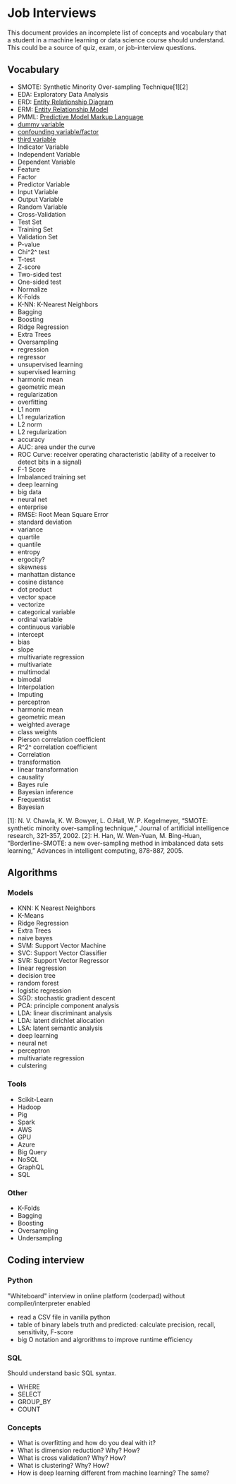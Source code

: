 # Job Interviews

This document provides an incomplete list of concepts and vocabulary that a student in a machine learning or data science course should understand.
This could be a source of quiz, exam, or job-interview questions.

## Vocabulary

- SMOTE: Synthetic Minority Over-sampling Technique[1][2]
- EDA: Exploratory Data Analysis
- ERD: [Entity Relationship Diagram](https://en.wikipedia.org/wiki/Entity%E2%80%93relationship_model)
- ERM: [Entity Relationship Model](https://en.wikipedia.org/wiki/Entity%E2%80%93relationship_model)
- PMML: [Predictive Model Markup Language](http://www.kdnuggets.com/faq/pmml.html)
- [dummy variable](http://pandas.pydata.org/pandas-docs/stable/generated/pandas.get_dummies.html)
- [confounding variable/factor](https://en.wikipedia.org/wiki/Confounding)
- [third variable](https://en.wikipedia.org/wiki/Confounding)
- Indicator Variable
- Independent Variable
- Dependent Variable
- Feature
- Factor
- Predictor Variable
- Input Variable
- Output Variable
- Random Variable
- Cross-Validation
- Test Set
- Training Set
- Validation Set
- P-value
- Chi^2^ test
- T-test
- Z-score
- Two-sided test
- One-sided test
- Normalize
- K-Folds
- K-NN: K-Nearest Neighbors
- Bagging
- Boosting
- Ridge Regression
- Extra Trees
- Oversampling
- regression
- regressor
- unsupervised learning
- supervised learning
- harmonic mean
- geometric mean
- regularization
- overfitting
- L1 norm
- L1 regularization
- L2 norm
- L2 regularization
- accuracy
- AUC: area under the curve
- ROC Curve: receiver operating characteristic (ability of a receiver to detect bits in a signal)
- F-1 Score
- Imbalanced training set
- deep learning
- big data
- neural net
- enterprise
- RMSE: Root Mean Square Error
- standard deviation
- variance
- quartile
- quantile
- entropy
- ergocity?
- skewness
- manhattan distance
- cosine distance
- dot product
- vector space
- vectorize
- categorical variable
- ordinal variable
- continuous variable
- intercept
- bias
- slope
- multivariate regression
- multivariate
- multimodal
- bimodal
- Interpolation
- Imputing
- perceptron
- harmonic mean
- geometric mean
- weighted average
- class weights
- Pierson correlation coefficient
- R^2^ correlation coefficient
- Correlation
- transformation
- linear transformation
- causality
- Bayes rule
- Bayesian inference
- Frequentist
- Bayesian

[1]: N. V. Chawla, K. W. Bowyer, L. O.Hall, W. P. Kegelmeyer, “SMOTE: synthetic minority over-sampling technique,” Journal of artificial intelligence research, 321-357, 2002.
[2]: H. Han, W. Wen-Yuan, M. Bing-Huan, “Borderline-SMOTE: a new over-sampling method in imbalanced data sets learning,” Advances in intelligent computing, 878-887, 2005.

## Algorithms

### Models

- KNN: K Nearest Neighbors
- K-Means
- Ridge Regression
- Extra Trees
- naive bayes
- SVM: Support Vector Machine
- SVC: Support Vector Classifier
- SVR: Support Vector Regressor
- linear regression
- decision tree
- random forest
- logistic regression
- SGD: stochastic gradient descent
- PCA: principle component analysis
- LDA: linear discriminant analysis
- LDA: latent dirichlet allocation
- LSA: latent semantic analysis
- deep learning
- neural net
- perceptron
- multivariate regression
- culstering

### Tools

- Scikit-Learn
- Hadoop
- Pig
- Spark
- AWS
- GPU
- Azure
- Big Query
- NoSQL
- GraphQL
- SQL

### Other

- K-Folds
- Bagging
- Boosting
- Oversampling
- Undersampling

## Coding interview

### Python

"Whiteboard" interview in online platform (coderpad) without compiler/interpreter enabled

- read a CSV file in vanilla python
- table of binary labels truth and predicted: calculate precision, recall, sensitivity, F-score
- big O notation and algrorithms to improve runtime efficiency

### SQL 

Should understand basic SQL syntax.

- WHERE
- SELECT
- GROUP_BY
- COUNT

### Concepts

- What is overfitting and how do you deal with it?
- What is dimension reduction? Why? How?
- What is cross validation? Why? How?
- What is clustering? Why? How?
- How is deep learning different from machine learning? The same?

